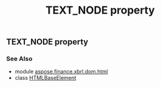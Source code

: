﻿---
title: TEXT_NODE property
second_title: Aspose.Finance for Python via .NET API References
description: 
type: docs
weight: 190
url: /python-net/aspose.finance.xbrl.dom.html/htmlbaseelement/text_node/
is_root: false
---

## TEXT_NODE property


### See Also
* module [aspose.finance.xbrl.dom.html](../../)
* class [HTMLBaseElement](/finance/python-net/aspose.finance.xbrl.dom.html/htmlbaseelement)
